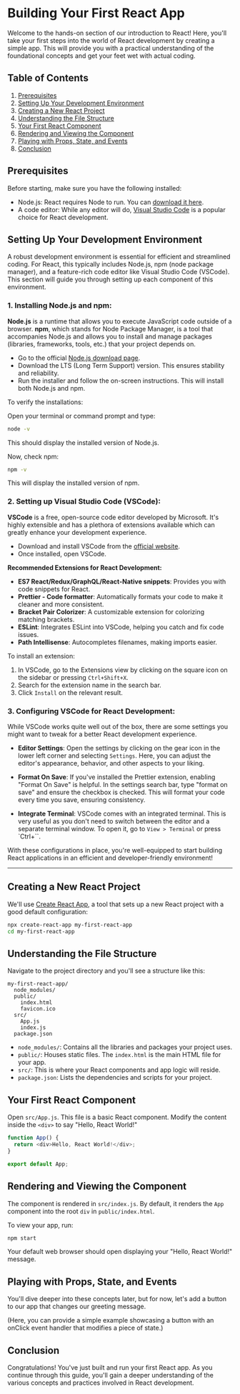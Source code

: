 # Building Your First React App

Welcome to the hands-on section of our introduction to React! Here, you'll take your first steps into the world of React development by creating a simple app. This will provide you with a practical understanding of the foundational concepts and get your feet wet with actual coding.

## Table of Contents

1. [Prerequisites](#prerequisites)
2. [Setting Up Your Development Environment](#setting-up-your-development-environment)
3. [Creating a New React Project](#creating-a-new-react-project)
4. [Understanding the File Structure](#understanding-the-file-structure)
5. [Your First React Component](#your-first-react-component)
6. [Rendering and Viewing the Component](#rendering-and-viewing-the-component)
7. [Playing with Props, State, and Events](#playing-with-props-state-and-events)
8. [Conclusion](#conclusion)

## Prerequisites

Before starting, make sure you have the following installed:

- Node.js: React requires Node to run. You can [download it here](https://nodejs.org/).
- A code editor: While any editor will do, [Visual Studio Code](https://code.visualstudio.com/) is a popular choice for React development.

## Setting Up Your Development Environment

A robust development environment is essential for efficient and streamlined coding. For React, this typically includes Node.js, npm (node package manager), and a feature-rich code editor like Visual Studio Code (VSCode). This section will guide you through setting up each component of this environment.

### 1. Installing Node.js and npm:

**Node.js** is a runtime that allows you to execute JavaScript code outside of a browser. **npm**, which stands for Node Package Manager, is a tool that accompanies Node.js and allows you to install and manage packages (libraries, frameworks, tools, etc.) that your project depends on.

- Go to the official [Node.js download page](https://nodejs.org/en/download/).
- Download the LTS (Long Term Support) version. This ensures stability and reliability.
- Run the installer and follow the on-screen instructions. This will install both Node.js and npm.

To verify the installations:

Open your terminal or command prompt and type:

```bash
node -v
```

This should display the installed version of Node.js.

Now, check npm:

```bash
npm -v
```

This will display the installed version of npm.

### 2. Setting up Visual Studio Code (VSCode):

**VSCode** is a free, open-source code editor developed by Microsoft. It's highly extensible and has a plethora of extensions available which can greatly enhance your development experience.

- Download and install VSCode from the [official website](https://code.visualstudio.com/).
- Once installed, open VSCode.

**Recommended Extensions for React Development:**

- **ES7 React/Redux/GraphQL/React-Native snippets**: Provides you with code snippets for React.
- **Prettier - Code formatter**: Automatically formats your code to make it cleaner and more consistent.
- **Bracket Pair Colorizer**: A customizable extension for colorizing matching brackets.
- **ESLint**: Integrates ESLint into VSCode, helping you catch and fix code issues.
- **Path Intellisense**: Autocompletes filenames, making imports easier.

To install an extension:

1. In VSCode, go to the Extensions view by clicking on the square icon on the sidebar or pressing `Ctrl+Shift+X`.
2. Search for the extension name in the search bar.
3. Click `Install` on the relevant result.

### 3. Configuring VSCode for React Development:

While VSCode works quite well out of the box, there are some settings you might want to tweak for a better React development experience.

- **Editor Settings**:
  Open the settings by clicking on the gear icon in the lower left corner and selecting `Settings`. Here, you can adjust the editor's appearance, behavior, and other aspects to your liking.

- **Format On Save**:
  If you've installed the Prettier extension, enabling "Format On Save" is helpful. In the settings search bar, type "format on save" and ensure the checkbox is checked. This will format your code every time you save, ensuring consistency.

- **Integrate Terminal**:
  VSCode comes with an integrated terminal. This is very useful as you don't need to switch between the editor and a separate terminal window. To open it, go to `View > Terminal` or press `Ctrl+``.

With these configurations in place, you're well-equipped to start building React applications in an efficient and developer-friendly environment!

---

## Creating a New React Project

We'll use [Create React App](https://github.com/facebook/create-react-app), a tool that sets up a new React project with a good default configuration:

```bash
npx create-react-app my-first-react-app
cd my-first-react-app
```

## Understanding the File Structure

Navigate to the project directory and you'll see a structure like this:

```
my-first-react-app/
  node_modules/
  public/
    index.html
    favicon.ico
  src/
    App.js
    index.js
  package.json
```

- `node_modules/`: Contains all the libraries and packages your project uses.
- `public/`: Houses static files. The `index.html` is the main HTML file for your app.
- `src/`: This is where your React components and app logic will reside.
- `package.json`: Lists the dependencies and scripts for your project.

## Your First React Component

Open `src/App.js`. This file is a basic React component. Modify the content inside the `<div>` to say "Hello, React World!"

```javascript
function App() {
  return <div>Hello, React World!</div>;
}

export default App;
```

## Rendering and Viewing the Component

The component is rendered in `src/index.js`. By default, it renders the `App` component into the root `div` in `public/index.html`.

To view your app, run:

```bash
npm start
```

Your default web browser should open displaying your "Hello, React World!" message.

## Playing with Props, State, and Events

You'll dive deeper into these concepts later, but for now, let's add a button to our app that changes our greeting message.

(Here, you can provide a simple example showcasing a button with an onClick event handler that modifies a piece of state.)

## Conclusion

Congratulations! You've just built and run your first React app. As you continue through this guide, you'll gain a deeper understanding of the various concepts and practices involved in React development.
